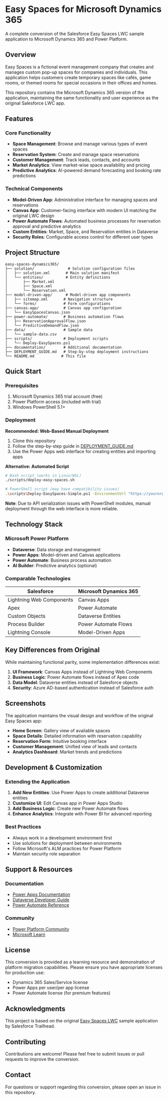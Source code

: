 # Easy Spaces for Microsoft Dynamics 365

A complete conversion of the Salesforce Easy Spaces LWC sample application to Microsoft Dynamics 365 and Power Platform.

## Overview

Easy Spaces is a fictional event management company that creates and manages custom pop-up spaces for companies and individuals. This application helps customers create temporary spaces like cafés, game rooms, or themed rooms for special occasions in their offices and homes.

This repository contains the Microsoft Dynamics 365 version of the application, maintaining the same functionality and user experience as the original Salesforce LWC app.

## Features

### Core Functionality
- **Space Management**: Browse and manage various types of event spaces
- **Reservation System**: Create and manage space reservations
- **Customer Management**: Track leads, contacts, and accounts
- **Market Analytics**: View market-wise space availability and pricing
- **Predictive Analytics**: AI-powered demand forecasting and booking rate predictions

### Technical Components
- **Model-Driven App**: Administrative interface for managing spaces and reservations
- **Canvas App**: Customer-facing interface with modern UI matching the original LWC design
- **Power Automate Flows**: Automated business processes for reservation approval and predictive analytics
- **Custom Entities**: Market, Space, and Reservation entities in Dataverse
- **Security Roles**: Configurable access control for different user types

## Project Structure

```
easy-spaces-dynamics365/
├── solution/               # Solution configuration files
│   ├── solution.xml       # Main solution manifest
│   └── entities/          # Entity definitions
│       ├── Market.xml
│       ├── Space.xml
│       └── Reservation.xml
├── model-driven-app/      # Model-driven app components
│   ├── sitemap.xml       # Navigation structure
│   └── forms/            # Form configurations
├── canvas-app/           # Canvas app configuration
│   └── EasySpacesCanvas.json
├── power-automate/       # Business automation flows
│   ├── ReservationApprovalFlow.json
│   └── PredictiveDemandFlow.json
├── data/                 # Sample data
│   └── sample-data.csv
├── scripts/              # Deployment scripts
│   └── Deploy-EasySpaces.ps1
├── documentation/        # Additional documentation
├── DEPLOYMENT_GUIDE.md   # Step-by-step deployment instructions
└── README.md            # This file
```

## Quick Start

### Prerequisites
1. Microsoft Dynamics 365 trial account (free)
2. Power Platform access (included with trial)
3. Windows PowerShell 5.1+

### Deployment

**Recommended: Web-Based Manual Deployment**
1. Clone this repository
2. Follow the step-by-step guide in [DEPLOYMENT_GUIDE.md](DEPLOYMENT_GUIDE.md)
3. Use the Power Apps web interface for creating entities and importing apps

**Alternative: Automated Script**
```bash
# Bash script (works in Linux/WSL)
./scripts/deploy-easy-spaces.sh

# PowerShell script (may have compatibility issues)
.\scripts\Deploy-EasySpaces-Simple.ps1 -EnvironmentUrl "https://yourorg.crm.dynamics.com" -UseInteractiveAuth
```

**Note**: Due to API serialization issues with PowerShell modules, manual deployment through the web interface is more reliable.

## Technology Stack

### Microsoft Power Platform
- **Dataverse**: Data storage and management
- **Power Apps**: Model-driven and Canvas applications
- **Power Automate**: Business process automation
- **AI Builder**: Predictive analytics (optional)

### Comparable Technologies
| Salesforce | Microsoft Dynamics 365 |
|------------|----------------------|
| Lightning Web Components | Canvas Apps |
| Apex | Power Automate |
| Custom Objects | Dataverse Entities |
| Process Builder | Power Automate Flows |
| Lightning Console | Model-Driven Apps |

## Key Differences from Original

While maintaining functional parity, some implementation differences exist:

1. **UI Framework**: Canvas Apps instead of Lightning Web Components
2. **Business Logic**: Power Automate flows instead of Apex code
3. **Data Model**: Dataverse entities instead of Salesforce objects
4. **Security**: Azure AD-based authentication instead of Salesforce auth

## Screenshots

The application maintains the visual design and workflow of the original Easy Spaces app:

- **Home Screen**: Gallery view of available spaces
- **Space Details**: Detailed information with reservation capability
- **Reservation Form**: Intuitive booking interface
- **Customer Management**: Unified view of leads and contacts
- **Analytics Dashboard**: Market trends and predictions

## Development & Customization

### Extending the Application
1. **Add New Entities**: Use Power Apps to create additional Dataverse entities
2. **Customize UI**: Edit Canvas app in Power Apps Studio
3. **Add Business Logic**: Create new Power Automate flows
4. **Enhance Analytics**: Integrate with Power BI for advanced reporting

### Best Practices
- Always work in a development environment first
- Use solutions for deployment between environments
- Follow Microsoft's ALM practices for Power Platform
- Maintain security role separation

## Support & Resources

### Documentation
- [Power Apps Documentation](https://docs.microsoft.com/powerapps/)
- [Dataverse Developer Guide](https://docs.microsoft.com/power-apps/developer/data-platform/)
- [Power Automate Reference](https://docs.microsoft.com/power-automate/)

### Community
- [Power Platform Community](https://powerusers.microsoft.com/)
- [Microsoft Learn](https://learn.microsoft.com/power-platform/)

## License

This conversion is provided as a learning resource and demonstration of platform migration capabilities. Please ensure you have appropriate licenses for production use:

- Dynamics 365 Sales/Service license
- Power Apps per user/per app license
- Power Automate license (for premium features)

## Acknowledgments

This project is based on the original [Easy Spaces LWC](https://github.com/trailheadapps/easy-spaces-lwc) sample application by Salesforce Trailhead.

## Contributing

Contributions are welcome! Please feel free to submit issues or pull requests to improve the conversion.

## Contact

For questions or support regarding this conversion, please open an issue in this repository.